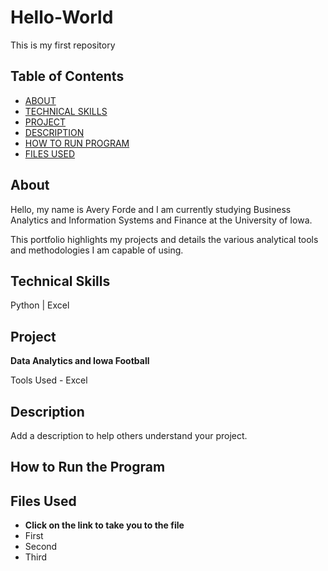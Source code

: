 # Hello-World
This is my first repository

## Table of Contents

- [ABOUT](#About)
- [TECHNICAL SKILLS](#Technical-Skills)
- [PROJECT](#Project)
- [DESCRIPTION](#Description)
- [HOW TO RUN PROGRAM](#How-to-Run-Program)
- [FILES USED](#Files-Used)

## About
Hello, my name is Avery Forde and I am currently studying Business Analytics and Information Systems and Finance at the University of Iowa.

This portfolio highlights my projects and details the various analytical tools and methodologies I am capable of using.

## Technical Skills
Python | Excel

## Project
**Data Analytics and Iowa Football**

Tools Used - Excel

## Description

Add a description to help others understand your project.

## How to Run the Program

## Files Used
* **Click on the link to take you to the file**
* First
* Second
* Third
